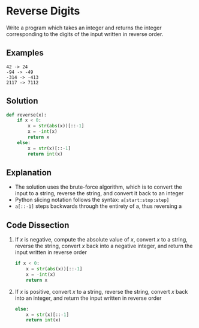 # Reverse Digits
Write a program which takes an integer and returns the integer corresponding to the digits of the input written in reverse order.  
  
## Examples
```
42 -> 24
-94 -> -49
-314 -> -413
2117 -> 7112
```
  
## Solution
```python
def reverse(x):
    if x < 0:
        x = str(abs(x))[::-1]
        x = -int(x)
        return x
    else:
        x = str(x)[::-1]
        return int(x)
```
  
## Explanation
* The solution uses the brute-force algorithm, which is to convert the input to a string, reverse the string, and convert it back to an integer  
* Python slicing notation follows the syntax: ```a[start:stop:step]```  
* ```a[::-1]``` steps backwards through the entirety of a, thus reversing a  
  
## Code Dissection
1. If _x_ is negative, compute the absolute value of _x_, convert _x_ to a string, reverse the string, convert _x_ back into a negative integer, and return the input written in reverse order  
    ```python
    if x < 0:
        x = str(abs(x))[::-1]
        x = -int(x)
        return x
    ```
2. If _x_ is positive, convert _x_ to a string, reverse the string, convert _x_ back into an integer, and return the input written in reverse order  
    ```python
    else:
        x = str(x)[::-1]
        return int(x)
    ```